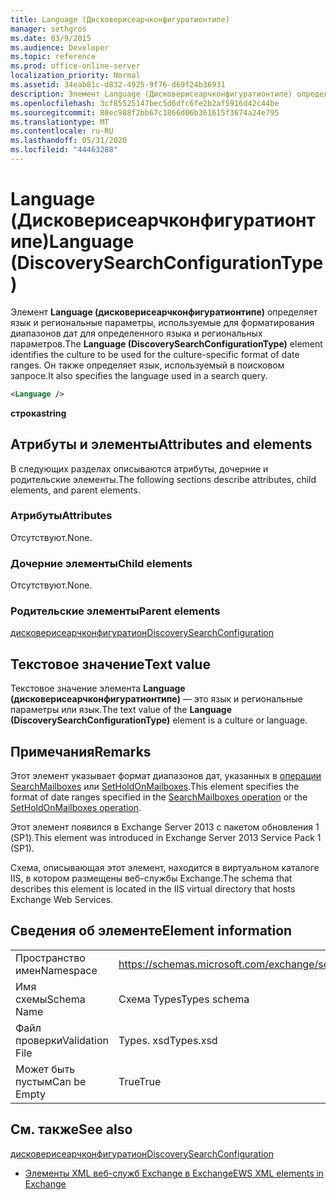 ```yaml
---
title: Language (Дисковерисеарчконфигуратионтипе)
manager: sethgros
ms.date: 03/9/2015
ms.audience: Developer
ms.topic: reference
ms.prod: office-online-server
localization_priority: Normal
ms.assetid: 34eab81c-d832-4925-9f76-d69f24b36931
description: Элемент Language (Дисковерисеарчконфигуратионтипе) определяет язык и региональные параметры, используемые для форматирования диапазонов дат для определенного языка и региональных параметров. Он также определяет язык, используемый в поисковом запросе.
ms.openlocfilehash: 3cf85525147bec5d6dfc6fe2b2af5916d42c44be
ms.sourcegitcommit: 88ec988f2bb67c1866d06b361615f3674a24e795
ms.translationtype: MT
ms.contentlocale: ru-RU
ms.lasthandoff: 05/31/2020
ms.locfileid: "44463288"
---
```

# <a name="language-discoverysearchconfigurationtype"></a><span data-ttu-id="6469a-104">Language (Дисковерисеарчконфигуратионтипе)</span><span class="sxs-lookup"><span data-stu-id="6469a-104">Language (DiscoverySearchConfigurationType)</span></span>

<span data-ttu-id="6469a-105">Элемент **Language (дисковерисеарчконфигуратионтипе)** определяет язык и региональные параметры, используемые для форматирования диапазонов дат для определенного языка и региональных параметров.</span><span class="sxs-lookup"><span data-stu-id="6469a-105">The **Language (DiscoverySearchConfigurationType)** element identifies the culture to be used for the culture-specific format of date ranges.</span></span> <span data-ttu-id="6469a-106">Он также определяет язык, используемый в поисковом запросе.</span><span class="sxs-lookup"><span data-stu-id="6469a-106">It also specifies the language used in a search query.</span></span> 
  
```XML
<Language />
```

 <span data-ttu-id="6469a-107">**строка**</span><span class="sxs-lookup"><span data-stu-id="6469a-107">**string**</span></span>
## <a name="attributes-and-elements"></a><span data-ttu-id="6469a-108">Атрибуты и элементы</span><span class="sxs-lookup"><span data-stu-id="6469a-108">Attributes and elements</span></span>

<span data-ttu-id="6469a-109">В следующих разделах описываются атрибуты, дочерние и родительские элементы.</span><span class="sxs-lookup"><span data-stu-id="6469a-109">The following sections describe attributes, child elements, and parent elements.</span></span>
  
### <a name="attributes"></a><span data-ttu-id="6469a-110">Атрибуты</span><span class="sxs-lookup"><span data-stu-id="6469a-110">Attributes</span></span>

<span data-ttu-id="6469a-111">Отсутствуют.</span><span class="sxs-lookup"><span data-stu-id="6469a-111">None.</span></span>
  
### <a name="child-elements"></a><span data-ttu-id="6469a-112">Дочерние элементы</span><span class="sxs-lookup"><span data-stu-id="6469a-112">Child elements</span></span>

<span data-ttu-id="6469a-113">Отсутствуют.</span><span class="sxs-lookup"><span data-stu-id="6469a-113">None.</span></span>
  
### <a name="parent-elements"></a><span data-ttu-id="6469a-114">Родительские элементы</span><span class="sxs-lookup"><span data-stu-id="6469a-114">Parent elements</span></span>

[<span data-ttu-id="6469a-115">дисковерисеарчконфигуратион</span><span class="sxs-lookup"><span data-stu-id="6469a-115">DiscoverySearchConfiguration</span></span>](discoverysearchconfiguration.md)
  
## <a name="text-value"></a><span data-ttu-id="6469a-116">Текстовое значение</span><span class="sxs-lookup"><span data-stu-id="6469a-116">Text value</span></span>

<span data-ttu-id="6469a-117">Текстовое значение элемента **Language (дисковерисеарчконфигуратионтипе)** — это язык и региональные параметры или язык.</span><span class="sxs-lookup"><span data-stu-id="6469a-117">The text value of the **Language (DiscoverySearchConfigurationType)** element is a culture or language.</span></span> 
  
## <a name="remarks"></a><span data-ttu-id="6469a-118">Примечания</span><span class="sxs-lookup"><span data-stu-id="6469a-118">Remarks</span></span>

<span data-ttu-id="6469a-119">Этот элемент указывает формат диапазонов дат, указанных в [операции SearchMailboxes](searchmailboxes-operation.md) или [SetHoldOnMailboxes](setholdonmailboxes-operation.md).</span><span class="sxs-lookup"><span data-stu-id="6469a-119">This element specifies the format of date ranges specified in the [SearchMailboxes operation](searchmailboxes-operation.md) or the [SetHoldOnMailboxes operation](setholdonmailboxes-operation.md).</span></span>
  
<span data-ttu-id="6469a-120">Этот элемент появился в Exchange Server 2013 с пакетом обновления 1 (SP1).</span><span class="sxs-lookup"><span data-stu-id="6469a-120">This element was introduced in Exchange Server 2013 Service Pack 1 (SP1).</span></span>
  
<span data-ttu-id="6469a-121">Схема, описывающая этот элемент, находится в виртуальном каталоге IIS, в котором размещены веб-службы Exchange.</span><span class="sxs-lookup"><span data-stu-id="6469a-121">The schema that describes this element is located in the IIS virtual directory that hosts Exchange Web Services.</span></span>
  
## <a name="element-information"></a><span data-ttu-id="6469a-122">Сведения об элементе</span><span class="sxs-lookup"><span data-stu-id="6469a-122">Element information</span></span>

|||
|:-----|:-----|
|<span data-ttu-id="6469a-123">Пространство имен</span><span class="sxs-lookup"><span data-stu-id="6469a-123">Namespace</span></span>  <br/> |https://schemas.microsoft.com/exchange/services/2006/types  <br/> |
|<span data-ttu-id="6469a-124">Имя схемы</span><span class="sxs-lookup"><span data-stu-id="6469a-124">Schema Name</span></span>  <br/> |<span data-ttu-id="6469a-125">Схема Types</span><span class="sxs-lookup"><span data-stu-id="6469a-125">Types schema</span></span>  <br/> |
|<span data-ttu-id="6469a-126">Файл проверки</span><span class="sxs-lookup"><span data-stu-id="6469a-126">Validation File</span></span>  <br/> |<span data-ttu-id="6469a-127">Types. xsd</span><span class="sxs-lookup"><span data-stu-id="6469a-127">Types.xsd</span></span>  <br/> |
|<span data-ttu-id="6469a-128">Может быть пустым</span><span class="sxs-lookup"><span data-stu-id="6469a-128">Can be Empty</span></span>  <br/> |<span data-ttu-id="6469a-129">True</span><span class="sxs-lookup"><span data-stu-id="6469a-129">True</span></span>  <br/> |
   
## <a name="see-also"></a><span data-ttu-id="6469a-130">См. также</span><span class="sxs-lookup"><span data-stu-id="6469a-130">See also</span></span>



[<span data-ttu-id="6469a-131">дисковерисеарчконфигуратион</span><span class="sxs-lookup"><span data-stu-id="6469a-131">DiscoverySearchConfiguration</span></span>](discoverysearchconfiguration.md)


- [<span data-ttu-id="6469a-132">Элементы XML веб-служб Exchange в Exchange</span><span class="sxs-lookup"><span data-stu-id="6469a-132">EWS XML elements in Exchange</span></span>](ews-xml-elements-in-exchange.md)


